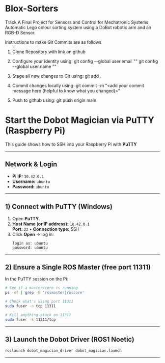 # Blox-Sorters
Track A Final Project for Sensors and Control for Mechatronic Systems. Automatic Lego colour sorting system using a DoBot robotic arm and an RGB-D Sensor. 


Instructions to make Git Commits are as follows 

1. Clone Repository with link on github
2. Configure your identity using:
git config --global user.email "<your-github-email>"
git config --global user.name "<your-github-username>"

3. Stage all new changes to Git using:
git add . 

4. Commit changes locally using:
git commit -m "<add your commit message here (helpful to know what you changed)>"

5. Push to github using:
git push origin main


# Start the Dobot Magician via PuTTY (Raspberry Pi)

This guide shows how to SSH into your Raspberry Pi with **PuTTY**

---

## Network & Login

- **Pi IP:** `10.42.0.1`  
- **Username:** `ubuntu`  
- **Password:** `ubuntu`

---

## 1) Connect with PuTTY (Windows)

1. Open **PuTTY**.
2. **Host Name (or IP address):** `10.42.0.1`  
   **Port:** `22` • **Connection type:** SSH  
3. Click **Open** → log in:
   ```
   login as: ubuntu
   password: ubuntu
   ```

---

## 2) Ensure a Single ROS Master (free port 11311)

In the PuTTY session on the Pi:

```bash
# See if a master/core is running
ps -ef | grep -E 'rosmaster|roscore'

# Check what's using port 11311
sudo fuser -n tcp 11311

# Kill anything stuck on 11311
sudo fuser -k 11311/tcp
```

---

## 3) Launch the Dobot Driver (ROS1 Noetic)

```bash
roslaunch dobot_magician_driver dobot_magician.launch
```

---
